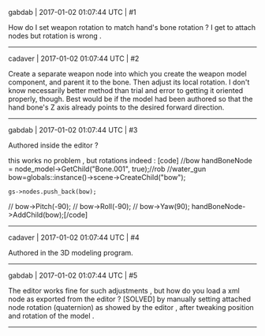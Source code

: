 gabdab | 2017-01-02 01:07:44 UTC | #1

How do I set weapon  rotation to match hand's bone rotation ?
I get to attach nodes but rotation is wrong .

-------------------------

cadaver | 2017-01-02 01:07:44 UTC | #2

Create a separate weapon node into which you create the weapon model component, and parent it to the bone. Then adjust its local rotation. I don't know necessarily better method than trial and error to getting it oriented properly, though. Best would be if the model had been authored so that the hand bone's Z axis already points to the desired forward direction.

-------------------------

gabdab | 2017-01-02 01:07:44 UTC | #3

Authored inside the editor ?

this works no problem , but rotations indeed :
[code]    //bow
		handBoneNode = node_model->GetChild("Bone.001", true);//rob
		    //water_gun
    bow=globals::instance()->scene->CreateChild("bow");
    
    gs->nodes.push_back(bow);
//		bow->Pitch(-90);
//		bow->Roll(-90);
//				bow->Yaw(90);
		handBoneNode->AddChild(bow);[/code]

-------------------------

cadaver | 2017-01-02 01:07:44 UTC | #4

Authored in the 3D modeling program.

-------------------------

gabdab | 2017-01-02 01:07:44 UTC | #5

The editor works fine for such adjustments , but 
how do you load a xml node as exported from the editor ?
[SOLVED] by manually setting attached node rotation (quaternion) as showed by the editor , after tweaking position and rotation of the model .

-------------------------

